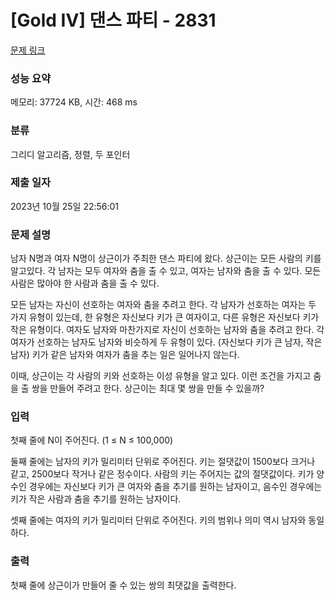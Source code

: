 # [Gold IV] 댄스 파티 - 2831 

[문제 링크](https://www.acmicpc.net/problem/2831) 

### 성능 요약

메모리: 37724 KB, 시간: 468 ms

### 분류

그리디 알고리즘, 정렬, 두 포인터

### 제출 일자

2023년 10월 25일 22:56:01

### 문제 설명

<p>남자 N명과 여자 N명이 상근이가 주최한 댄스 파티에 왔다. 상근이는 모든 사람의 키를 알고있다. 각 남자는 모두 여자와 춤을 출 수 있고, 여자는 남자와 춤을 출 수 있다. 모든 사람은 많아야 한 사람과 춤을 출 수 있다.</p>

<p>모든 남자는 자신이 선호하는 여자와 춤을 추려고 한다. 각 남자가 선호하는 여자는 두 가지 유형이 있는데, 한 유형은 자신보다 키가 큰 여자이고, 다른 유형은 자신보다 키가 작은 유형이다. 여자도 남자와 마찬가지로 자신이 선호하는 남자와 춤을 추려고 한다. 각 여자가 선호하는 남자도 남자와 비슷하게 두 유형이 있다. (자신보다 키가 큰 남자, 작은 남자) 키가 같은 남자와 여자가 춤을 추는 일은 일어나지 않는다.</p>

<p>이때, 상근이는 각 사람의 키와 선호하는 이성 유형을 알고 있다. 이런 조건을 가지고 춤을 출 쌍을 만들어 주려고 한다. 상근이는 최대 몇 쌍을 만들 수 있을까?</p>

### 입력 

 <p>첫째 줄에 N이 주어진다. (1 ≤ N ≤ 100,000)</p>

<p>둘째 줄에는 남자의 키가 밀리미터 단위로 주어진다. 키는 절댓값이 1500보다 크거나 같고, 2500보다 작거나 같은 정수이다. 사람의 키는 주어지는 값의 절댓값이다. 키가 양수인 경우에는 자신보다 키가 큰 여자와 춤을 추기를 원하는 남자이고, 음수인 경우에는 키가 작은 사람과 춤을 추기를 원하는 남자이다.</p>

<p>셋째 줄에는 여자의 키가 밀리미터 단위로 주어진다. 키의 범위나 의미 역시 남자와 동일하다. </p>

### 출력 

 <p>첫째 줄에 상근이가 만들어 줄 수 있는 쌍의 최댓값을 출력한다.</p>

